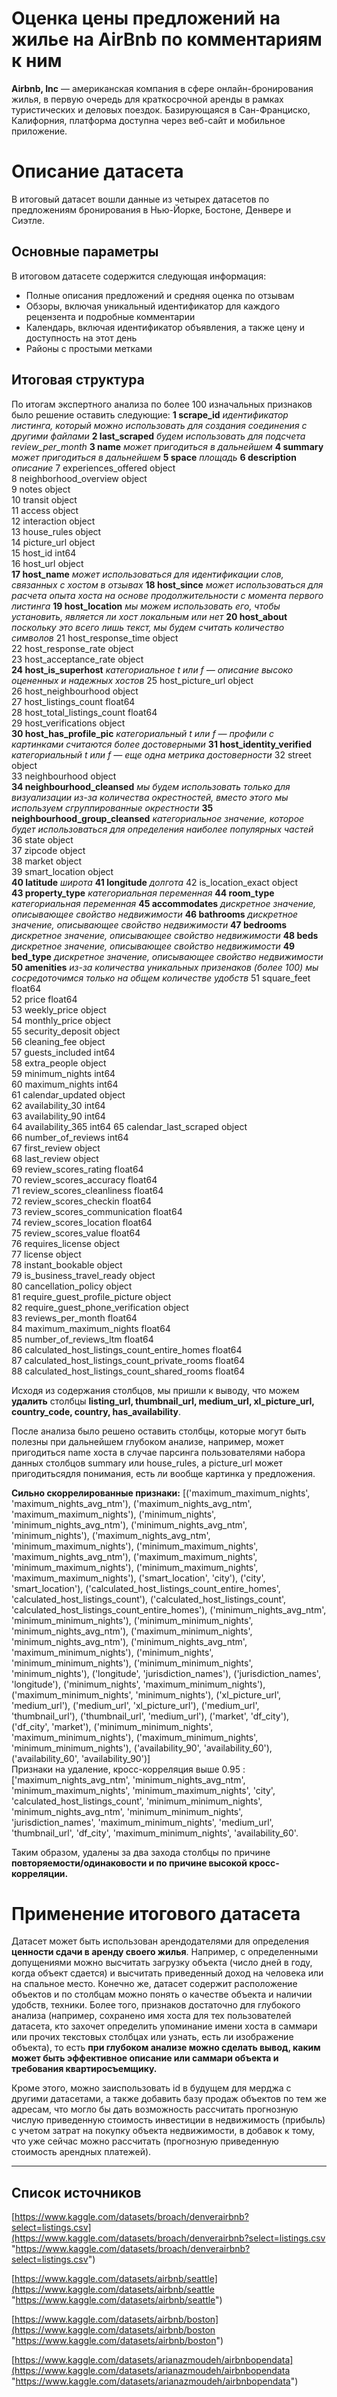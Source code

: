 ﻿# Оценка цены предложений на жилье на AirBnb по комментариям к ним

**Airbnb, Inc** — американская компания в сфере онлайн-бронирования жилья, в первую очередь для краткосрочной аренды в рамках туристических и деловых поездок. Базирующаяся в Сан-Франциско, Калифорния, платформа доступна через веб-сайт и мобильное приложение.


# Описание датасета

В итоговый датасет вошли данные из четырех датасетов по предложениям бронирования в Нью-Йорке, Бостоне, Денвере и Сиэтле. 

## Основные параметры

В итоговом датасете содержится следующая информация:
 - Полные описания предложений и средняя оценка по отзывам
 - Обзоры, включая уникальный идентификатор для каждого рецензента и подробные комментарии
 - Календарь, включая идентификатор объявления, а также цену и доступность на этот день    
 - Районы с простыми метками

## Итоговая структура

По итогам экспертного анализа по более 100 изначальных признаков было решение оставить следующие:
**1 scrape_id** *идентификатор листинга, который можно использовать для создания соединения с другими файлами*
**2 last_scraped** *будем использовать для подсчета review_per_month* 
**3 name** *может пригодиться в дальнейшем* 
**4 summary** *может пригодиться в дальнейшем* 
**5 space** *площадь*
**6 description** *описание*
7 experiences_offered object  
8 neighborhood_overview object  
9 notes object  
10 transit object  
11 access object  
12 interaction object  
13 house_rules object  
14 picture_url object  
15 host_id int64  
16 host_url object  
**17 host_name** *может использоваться для идентификации слов, связанных с хостом в отзывах*
**18 host_since** *может использоваться для расчета опыта хоста на основе продолжительности с момента первого листинга*
**19 host_location** *мы можем использовать его, чтобы установить, является ли хост локальным или нет*
**20 host_about** *поскольку это всего лишь текст, мы будем считать количество символов*
21 host_response_time object  
22 host_response_rate object  
23 host_acceptance_rate object  
**24 host_is_superhost** *категориальное t или f — описание высоко оцененных и надежных хостов*
25 host_picture_url object  
26 host_neighbourhood object  
27 host_listings_count float64  
28 host_total_listings_count float64  
29 host_verifications object  
**30 host_has_profile_pic** *категориальный t или f — профили с картинками считаются более достоверными*
**31 host_identity_verified** *категориальный t или f — еще одна метрика достоверности*
32 street object  
33 neighbourhood object  
**34 neighbourhood_cleansed** *мы будем использовать только для визуализации из-за количества окрестностей, вместо этого мы используем сгруппированные окрестности*
**35 neighbourhood_group_cleansed** *категориальное значение, которое будет использоваться для определения наиболее популярных частей*
36 state object  
37 zipcode object  
38 market object  
39 smart_location object  
**40 latitude** *широта*
**41 longitude** *долгота*
42 is_location_exact object  
**43 property_type** *категориальная переменная*
**44 room_type** *категориальная переменная*
**45 accommodates** *дискретное значение, описывающее свойство недвижимости*
**46 bathrooms** *дискретное значение, описывающее свойство недвижимости*
**47 bedrooms** *дискретное значение, описывающее свойство недвижимости*
**48 beds** *дискретное значение, описывающее свойство недвижимости*
**49 bed_type** *дискретное значение, описывающее свойство недвижимости*
**50 amenities** *из-за количества уникальных призенаков (более 100) мы сосредоточимся только на общем количестве удобств*
51 square_feet float64  
52 price float64  
53 weekly_price object  
54 monthly_price object  
55 security_deposit object  
56 cleaning_fee object  
57 guests_included int64  
58 extra_people object  
59 minimum_nights int64  
60 maximum_nights int64  
61 calendar_updated object  
62 availability_30 int64  
63 availability_90 int64  
64 availability_365 int64
65 calendar_last_scraped object  
66 number_of_reviews int64  
67 first_review object  
68 last_review object  
69 review_scores_rating float64  
70 review_scores_accuracy float64  
71 review_scores_cleanliness float64  
72 review_scores_checkin float64  
73 review_scores_communication float64  
74 review_scores_location float64  
75 review_scores_value float64  
76 requires_license object  
77 license object  
78 instant_bookable object  
79 is_business_travel_ready object  
80 cancellation_policy object  
81 require_guest_profile_picture object  
82 require_guest_phone_verification object  
83 reviews_per_month float64  
84 maximum_maximum_nights float64  
85 number_of_reviews_ltm float64  
86 calculated_host_listings_count_entire_homes float64  
87 calculated_host_listings_count_private_rooms float64  
88 calculated_host_listings_count_shared_rooms float64

Исходя из содержания столбцов, мы пришли к выводу, что можем **удалить** столбцы **listing_url, thumbnail_url, medium_url, xl_picture_url, country_code, country, has_availability**.
  
После анализа было решено оставить столбцы, которые могут быть полезны при дальнейшем глубоком анализе, например, может пригодиться name хоста в случае парсинга пользователями набора данных столбцов summary или house_rules, а picture_url может пригодитьсядля понимания, есть ли вообще картинка у предложения.

**Сильно скоррелированные признаки:** [('maximum_maximum_nights', 'maximum_nights_avg_ntm'), ('maximum_nights_avg_ntm', 'maximum_maximum_nights'), ('minimum_nights', 'minimum_nights_avg_ntm'), ('minimum_nights_avg_ntm', 'minimum_nights'), ('maximum_nights_avg_ntm', 'minimum_maximum_nights'), ('minimum_maximum_nights', 'maximum_nights_avg_ntm'), ('maximum_maximum_nights', 'minimum_maximum_nights'), ('minimum_maximum_nights', 'maximum_maximum_nights'), ('smart_location', 'city'), ('city', 'smart_location'), ('calculated_host_listings_count_entire_homes', 'calculated_host_listings_count'), ('calculated_host_listings_count', 'calculated_host_listings_count_entire_homes'), ('minimum_nights_avg_ntm', 'minimum_minimum_nights'), ('minimum_minimum_nights', 'minimum_nights_avg_ntm'), ('maximum_minimum_nights', 'minimum_nights_avg_ntm'), ('minimum_nights_avg_ntm', 'maximum_minimum_nights'), ('minimum_nights', 'minimum_minimum_nights'), ('minimum_minimum_nights', 'minimum_nights'), ('longitude', 'jurisdiction_names'), ('jurisdiction_names', 'longitude'), ('minimum_nights', 'maximum_minimum_nights'), ('maximum_minimum_nights', 'minimum_nights'), ('xl_picture_url', 'medium_url'), ('medium_url', 'xl_picture_url'), ('medium_url', 'thumbnail_url'), ('thumbnail_url', 'medium_url'), ('market', 'df_city'), ('df_city', 'market'), ('minimum_minimum_nights', 'maximum_minimum_nights'), ('maximum_minimum_nights', 'minimum_minimum_nights'), ('availability_90', 'availability_60'), ('availability_60', 'availability_90')]  
Признаки на удаление, кросс-корреляция выше 0.95 :  
['maximum_nights_avg_ntm', 'minimum_nights_avg_ntm', 'minimum_maximum_nights', 'minimum_maximum_nights', 'city', 'calculated_host_listings_count', 'minimum_minimum_nights', 'minimum_nights_avg_ntm', 'minimum_minimum_nights', 'jurisdiction_names', 'maximum_minimum_nights', 'medium_url', 'thumbnail_url', 'df_city', 'maximum_minimum_nights', 'availability_60'.

Таким образом, удалены за два захода столбцы по причине **повторяемости/одинаковости и по причине высокой кросс-корреляции.**
# Применение итогового датасета 
Датасет может быть использован арендодателями для определения **ценности сдачи в аренду своего жилья**. Например, с определенными допущениями можно высчитать загрузку объекта (число дней в году, когда объект сдается) и высчитать приведенный доход на человека или на спальное место. Конечно же, датасет содержит расположение объектов и по столбцам можно понять о качестве объекта и наличии удобств, техники. Более того, признаков достаточно для глубокого анализа (например, сохранено имя хоста для тех пользователей датасета, кто захочет определить упоминание имени хоста в саммари или прочих текстовых столбцах или узнать, есть ли изображение объекта), то есть **при глубоком анализе можно сделать вывод, каким может быть эффективное описание или саммари объекта и требования квартиросъемщику.**

Кроме этого, можно заиспользовать id в будущем для мерджа с другими датасетами, а также добавить базу продаж объектов по тем же адресам, что могло бы дать возможность рассчитать прогнозную числую приведенную стоимость инвестиции в недвижимость (прибыль) с учетом затрат на покупку объекта недвижимости, в добавок к тому, что уже сейчас можно рассчитать (прогнозную приведенную стоимость арендных платежей).
--- ------ -----  


## Список источников

[https://www.kaggle.com/datasets/broach/denverairbnb?select=listings.csv](https://www.kaggle.com/datasets/broach/denverairbnb?select=listings.csv "https://www.kaggle.com/datasets/broach/denverairbnb?select=listings.csv")

[https://www.kaggle.com/datasets/airbnb/seattle](https://www.kaggle.com/datasets/airbnb/seattle "https://www.kaggle.com/datasets/airbnb/seattle")

[https://www.kaggle.com/datasets/airbnb/boston](https://www.kaggle.com/datasets/airbnb/boston "https://www.kaggle.com/datasets/airbnb/boston")

[https://www.kaggle.com/datasets/arianazmoudeh/airbnbopendata](https://www.kaggle.com/datasets/arianazmoudeh/airbnbopendata "https://www.kaggle.com/datasets/arianazmoudeh/airbnbopendata")

